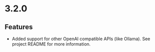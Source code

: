 # 3.2.0

## Features

- Added support for other OpenAI compatible APIs (like Ollama). See project README for more information.
